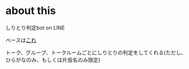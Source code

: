 # about this
しりとり判定bot on LINE

ベースは[これ](https://github.com/qwjyh/flaskshiritori)

トーク、グループ、トークルームごとにしりとりの判定をしてくれる(ただし、ひらがなのみ、もしくは片仮名のみ限定)